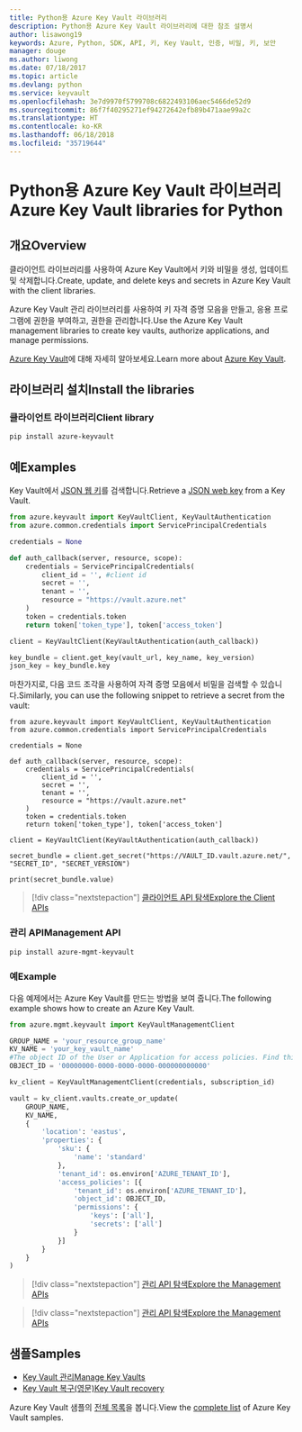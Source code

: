 ```yaml
---
title: Python용 Azure Key Vault 라이브러리
description: Python용 Azure Key Vault 라이브러리에 대한 참조 설명서
author: lisawong19
keywords: Azure, Python, SDK, API, 키, Key Vault, 인증, 비밀, 키, 보안
manager: douge
ms.author: liwong
ms.date: 07/18/2017
ms.topic: article
ms.devlang: python
ms.service: keyvault
ms.openlocfilehash: 3e7d9970f5799708c6822493106aec5466de52d9
ms.sourcegitcommit: 86f7f40295271ef94272642efb89b471aae99a2c
ms.translationtype: HT
ms.contentlocale: ko-KR
ms.lasthandoff: 06/18/2018
ms.locfileid: "35719644"
---
```

# <a name="azure-key-vault-libraries-for-python"></a><span data-ttu-id="bb3a9-104">Python용 Azure Key Vault 라이브러리</span><span class="sxs-lookup"><span data-stu-id="bb3a9-104">Azure Key Vault libraries for Python</span></span>

## <a name="overview"></a><span data-ttu-id="bb3a9-105">개요</span><span class="sxs-lookup"><span data-stu-id="bb3a9-105">Overview</span></span>

<span data-ttu-id="bb3a9-106">클라이언트 라이브러리를 사용하여 Azure Key Vault에서 키와 비밀을 생성, 업데이트 및 삭제합니다.</span><span class="sxs-lookup"><span data-stu-id="bb3a9-106">Create, update, and delete keys and secrets in Azure Key Vault with the client libraries.</span></span>

<span data-ttu-id="bb3a9-107">Azure Key Vault 관리 라이브러리를 사용하여 키 자격 증명 모음을 만들고, 응용 프로그램에 권한을 부여하고, 권한을 관리합니다.</span><span class="sxs-lookup"><span data-stu-id="bb3a9-107">Use the Azure Key Vault management libraries to create key vaults, authorize applications, and manage permissions.</span></span> 

<span data-ttu-id="bb3a9-108">[Azure Key Vault](/azure/key-vault/key-vault-whatis)에 대해 자세히 알아보세요.</span><span class="sxs-lookup"><span data-stu-id="bb3a9-108">Learn more about [Azure Key Vault](/azure/key-vault/key-vault-whatis).</span></span>

## <a name="install-the-libraries"></a><span data-ttu-id="bb3a9-109">라이브러리 설치</span><span class="sxs-lookup"><span data-stu-id="bb3a9-109">Install the libraries</span></span>

### <a name="client-library"></a><span data-ttu-id="bb3a9-110">클라이언트 라이브러리</span><span class="sxs-lookup"><span data-stu-id="bb3a9-110">Client library</span></span>

```bash
pip install azure-keyvault
```

## <a name="examples"></a><span data-ttu-id="bb3a9-111">예</span><span class="sxs-lookup"><span data-stu-id="bb3a9-111">Examples</span></span>

<span data-ttu-id="bb3a9-112">Key Vault에서 [JSON 웹 키](https://tools.ietf.org/html/draft-ietf-jose-json-web-key-18)를 검색합니다.</span><span class="sxs-lookup"><span data-stu-id="bb3a9-112">Retrieve a [JSON web key](https://tools.ietf.org/html/draft-ietf-jose-json-web-key-18) from a Key Vault.</span></span>

```python
from azure.keyvault import KeyVaultClient, KeyVaultAuthentication
from azure.common.credentials import ServicePrincipalCredentials

credentials = None

def auth_callback(server, resource, scope):
    credentials = ServicePrincipalCredentials(
        client_id = '', #client id
        secret = '',
        tenant = '',
        resource = "https://vault.azure.net"
    )
    token = credentials.token
    return token['token_type'], token['access_token']

client = KeyVaultClient(KeyVaultAuthentication(auth_callback))

key_bundle = client.get_key(vault_url, key_name, key_version)
json_key = key_bundle.key
```

<span data-ttu-id="bb3a9-113">마찬가지로, 다음 코드 조각을 사용하여 자격 증명 모음에서 비밀을 검색할 수 있습니다.</span><span class="sxs-lookup"><span data-stu-id="bb3a9-113">Similarly, you can use the following snippet to retrieve a secret from the vault:</span></span>

```
from azure.keyvault import KeyVaultClient, KeyVaultAuthentication
from azure.common.credentials import ServicePrincipalCredentials

credentials = None

def auth_callback(server, resource, scope):
    credentials = ServicePrincipalCredentials(
        client_id = '',
        secret = '',
        tenant = '',
        resource = "https://vault.azure.net"
    )
    token = credentials.token
    return token['token_type'], token['access_token']

client = KeyVaultClient(KeyVaultAuthentication(auth_callback))

secret_bundle = client.get_secret("https://VAULT_ID.vault.azure.net/", "SECRET_ID", "SECRET_VERSION")

print(secret_bundle.value)
```

> [!div class="nextstepaction"]
> [<span data-ttu-id="bb3a9-114">클라이언트 API 탐색</span><span class="sxs-lookup"><span data-stu-id="bb3a9-114">Explore the Client APIs</span></span>](/python/api/overview/azure/keyvault/client)

### <a name="management-api"></a><span data-ttu-id="bb3a9-115">관리 API</span><span class="sxs-lookup"><span data-stu-id="bb3a9-115">Management API</span></span>

```bash
pip install azure-mgmt-keyvault
```

### <a name="example"></a><span data-ttu-id="bb3a9-116">예</span><span class="sxs-lookup"><span data-stu-id="bb3a9-116">Example</span></span>
<span data-ttu-id="bb3a9-117">다음 예제에서는 Azure Key Vault를 만드는 방법을 보여 줍니다.</span><span class="sxs-lookup"><span data-stu-id="bb3a9-117">The following example shows how to create an Azure Key Vault.</span></span> 

```python
from azure.mgmt.keyvault import KeyVaultManagementClient

GROUP_NAME = 'your_resource_group_name'
KV_NAME = 'your_key_vault_name'
#The object ID of the User or Application for access policies. Find this number in the portal
OBJECT_ID = '00000000-0000-0000-0000-000000000000'

kv_client = KeyVaultManagementClient(credentials, subscription_id)

vault = kv_client.vaults.create_or_update(
    GROUP_NAME,
    KV_NAME,
    {
        'location': 'eastus',
        'properties': {
            'sku': {
                'name': 'standard'
            },
            'tenant_id': os.environ['AZURE_TENANT_ID'],
            'access_policies': [{
                'tenant_id': os.environ['AZURE_TENANT_ID'],
                'object_id': OBJECT_ID,
                'permissions': {
                    'keys': ['all'],
                    'secrets': ['all']
                }
            }]
        }
    }
)
```
> [!div class="nextstepaction"]
> [<span data-ttu-id="bb3a9-118">관리 API 탐색</span><span class="sxs-lookup"><span data-stu-id="bb3a9-118">Explore the Management APIs</span></span>](/python/api/azure.mgmt.keyvault)

> [!div class="nextstepaction"]
> [<span data-ttu-id="bb3a9-119">관리 API 탐색</span><span class="sxs-lookup"><span data-stu-id="bb3a9-119">Explore the Management APIs</span></span>](/python/api/overview/azure/keyvault/management)

## <a name="samples"></a><span data-ttu-id="bb3a9-120">샘플</span><span class="sxs-lookup"><span data-stu-id="bb3a9-120">Samples</span></span>
* <span data-ttu-id="bb3a9-121">[Key Vault 관리][1]</span><span class="sxs-lookup"><span data-stu-id="bb3a9-121">[Manage Key Vaults][1]</span></span> 
* <span data-ttu-id="bb3a9-122">[Key Vault 복구(영문)][2]</span><span class="sxs-lookup"><span data-stu-id="bb3a9-122">[Key Vault recovery][2]</span></span>

[1]: https://azure.microsoft.com/resources/samples/key-vault-python-manage/
[2]: https://azure.microsoft.com/resources/samples/key-vault-recovery-python/

<span data-ttu-id="bb3a9-123">Azure Key Vault 샘플의 [전체 목록](https://azure.microsoft.com/resources/samples/?platform=python&term=key+vault)을 봅니다.</span><span class="sxs-lookup"><span data-stu-id="bb3a9-123">View the [complete list](https://azure.microsoft.com/resources/samples/?platform=python&term=key+vault) of Azure Key Vault samples.</span></span> 

